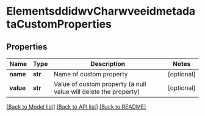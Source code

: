 # ElementsddidwvCharwveeidmetadataCustomProperties

## Properties
Name | Type | Description | Notes
------------ | ------------- | ------------- | -------------
**name** | **str** | Name of custom property | [optional] 
**value** | **str** | Value of custom property (a null value will delete the property) | [optional] 

[[Back to Model list]](../README.md#documentation-for-models) [[Back to API list]](../README.md#documentation-for-api-endpoints) [[Back to README]](../README.md)


